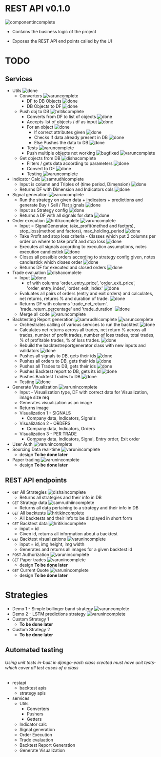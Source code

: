 # REST API v0.1.0

![componentincomplete]

- Contains the business logic of the project

- Exposes the REST API end points called by the UI

# TODO

## Services
- Utils ![done]
  - Converters ![varuncomplete]
    - DF to DB Objects ![done]
    - DB Objects to DF ![done]
  - Push obj to DB ![hritikcomplete]
    - Converts from DF to list of objects ![done]
    - Accepts list of objects / df as input ![done]
    - For an object ![done]
      - If correct attributes given ![done]
      - Checks If data already present in DB ![done]
      - Else Pushes the data to DB ![done]
    - Tests ![varuncomplete]
    - Push multiple objects not working ![bugfixed] ![varuncomplete]
  - Get objects from DB ![dishacomplete]
    - Filters / gets data according to parameters ![done]
    - Convert to DF ![done]
    - Testing ![varuncomplete]
- Indicator Calc ![samrudhicomplete]
  - Input is column and Triples of (time period, Dimension) ![done]
  - Returns DF with Dimension and Indicators cols ![done]
- Signal generation ![varuncomplete]
  - Run the strategy on given data + indicators + predictions and generate Buy / Sell / Flat signals ![done]
  - Input as Strategy config ![done] 
  - Returns a DF with all signals for data ![done]
- Order execution ![hritikcomplete] ![varuncomplete]
  - Input = SignalGenerator, take_profit(method and factors), stop_loss(method and factors), max_holding_period ![done]
  - Take Profit and stop loss criteria - Classes which put 2 columns per order on where to take profit and stop loss ![done]
  - Executes all signals according to execution assumptions, notes execution candlestick ![done]
  - Closes all possible orders according to strategy config given, notes candlestick which closes order ![done]
  - Returns DF for executed and closed orders ![done]
- Trade evaluation ![dishacomplete]
   - Input ![done]
      - df with columns 'order_entry_price', 'order_exit_price', 'order_entry_index', 'order_exit_index' ![done]
   - Evaluates all pairs of orders (entry and exit orders) and calculates, net returns, returns % and duration of trade. ![done]
   - Returns DF with columns 'trade_net_return', 'trade_return_percentage' and 'trade_duration' ![done]
   - Merge all code ![varuncomplete]
- Backtesting Report generation ![samrudhicomplete] ![varuncomplete]
  - Orchestrates calling of various services to run the backtest ![done]
  - Calculates net returns across all trades, net return % across all trades, number of profit trades, number of loss trades, total trades, % of profitable trades, % of loss trades. ![done]
  - Rebuild the backtestreportgenerator class with new inputs and validators ![done]
  - Pushes all signals to DB, gets their ids ![done]
  - Pushes all orders to DB, gets their ids ![done]
  - Pushes all Trades to DB, gets their ids ![done]
  - Pushes Backtest report to DB, gets its id ![done]
  - Pushes Backtest Trades to DB ![done]
  - Testing ![done]
- Generate Visualization ![varunincomplete]
  - Input - Visualization type, DF with correct data for Visualization, image size req 
  - Generates visualization as an image 
  - Returns image
  - Visualization 1 - SIGNALS
    - Company data, Indicators, Signals
  - Visualization 2 - ORDERS
    - Company data, Indicators, Orders
  - Visualization 3 - PER TRADE
    - Company data, Indicators, Signal, Entry order, Exit order
- User Auth ![varunincomplete]
- Sourcing Data real-time ![varunincomplete]
  - design **To be done later**
- Paper trading ![varunincomplete]
  - design **To be done later**

## REST API endpoints
- `GET` All Strategies ![dishaincomplete]
  - Returns all strategies and their info in DB
- `GET` Strategy data ![samrudhiincomplete]
  - Returns all data pertaining to a strategy and their info in DB
- `GET` All backtests ![hritikincomplete]
  - All backtests and their info to be displayed in short form
- `GET` Backtest data ![hritikincomplete]
  - input = id
  - Given id, returns all information about a backtest
- `GET` Backtest visualizations ![varunincomplete]
  - input = id, img height, img width
  - Generates and returns all images for a given backtest id
- `POST` Authorization ![varunincomplete]
- `GET` Paper trades ![varunincomplete]
  - design **To be done later**
- `GET` Current Quote ![varunincomplete]
  - design **To be done later**

# Strategies 
- Demo 1 - Simple bollinger band strategy ![varuncomplete]
- Demo 2 - LSTM predictions strategy ![varunincomplete]
- Custom Strategy 1 
  - **To be done later**
- Custom Strategy 2
  - **To be done later**

## Automated testing
###### Using unit tests in-built in django-each class created must have unit tests-which cover all test cases of a class
- restapi
  - backtest apis
  - strategy apis
- services
  - Utils
    - Converters
    - Pushers
    - Getters
  - Indicator calc
  - Signal generation
  - Order Execution
  - Trade evaluation
  - Backtest Report Generation
  - Generate Visualization

[done]: https://img.shields.io/badge/DONE-brightgreen
[incomplete]: https://img.shields.io/badge/INCOMPLETE-red
[varunincomplete]: https://img.shields.io/badge/VARUN-INCOMPLETE-red
[varuncomplete]: https://img.shields.io/badge/VARUN-COMPLETE-brightgreen
[dishaincomplete]: https://img.shields.io/badge/DISHA-INCOMPLETE-red
[dishacomplete]: https://img.shields.io/badge/DISHA-COMPLETE-brightgreen
[samrudhiincomplete]: https://img.shields.io/badge/SAMRUDHI-INCOMPLETE-red
[samrudhicomplete]: https://img.shields.io/badge/SAMRUDHI-COMPLETE-brightgreen
[hritikincomplete]: https://img.shields.io/badge/HRITIK-INCOMPLETE-red
[hritikcomplete]: https://img.shields.io/badge/HRITIK-COMPLETE-brightgreen
[bug]: https://img.shields.io/badge/BUG-red
[bugfixed]: https://img.shields.io/badge/BUG-FIXED-brightgreen
[featureincomplete]: https://img.shields.io/badge/FEATURE-INCOMPLETE-red
[featurecomplete]: https://img.shields.io/badge/FEATURE-COMPLETE-brightgreen
[componentincomplete]: https://img.shields.io/badge/COMPONENT-INCOMPLETE-red
[componentcomplete]: https://img.shields.io/badge/COMPONENT-COMPLETE-brightgreen
[phasecomplete]: https://img.shields.io/badge/PHASE-COMPLETE-brightgreen
[phaseincomplete]: https://img.shields.io/badge/PHASE-INCOMPLETE-red
[meetingincomplete]: https://img.shields.io/badge/MEETING-INCOMPLETE-red
[docincomplete]: https://img.shields.io/badge/DOC-INCOMPLETE-red
[doccomplete]: https://img.shields.io/badge/DOC-COMPLETE-brightgreen
